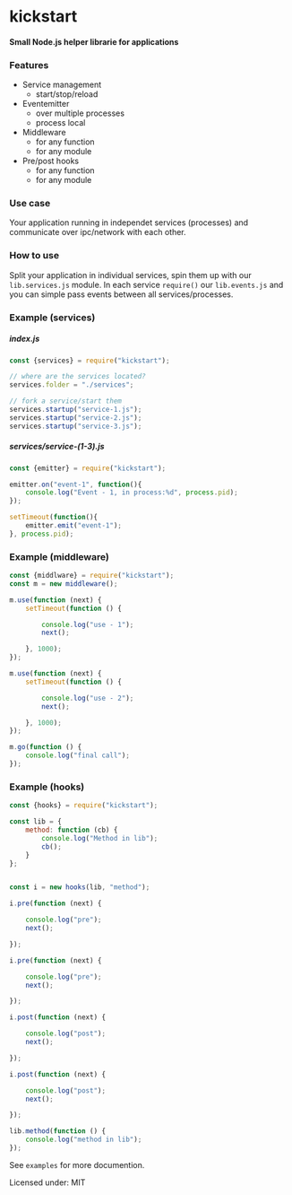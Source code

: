 # kickstart
#### Small Node.js helper librarie for applications


### Features
* Service management
  * start/stop/reload
* Eventemitter
  * over multiple processes
  * process local
* Middleware
  * for any function
  * for any module
* Pre/post hooks
  * for any function
  * for any module


### Use case
Your application running in independet services (processes) and communicate over ipc/network with each other.


### How to use
Split your application in individual services, spin them up with our `lib.services.js` module.
In each service `require()` our `lib.events.js` and you can simple pass events between all services/processes.

### Example (services)
##### index.js
```js
const {services} = require("kickstart");

// where are the services located?
services.folder = "./services";

// fork a service/start them
services.startup("service-1.js");
services.startup("service-2.js");
services.startup("service-3.js");
```


##### services/service-(1-3).js
```js
const {emitter} = require("kickstart");

emitter.on("event-1", function(){
    console.log("Event - 1, in process:%d", process.pid);
});

setTimeout(function(){
    emitter.emit("event-1");
}, process.pid);
```


### Example (middleware)
```js
const {middlware} = require("kickstart");
const m = new middleware();

m.use(function (next) {
    setTimeout(function () {

        console.log("use - 1");
        next();

    }, 1000);
});

m.use(function (next) {
    setTimeout(function () {

        console.log("use - 2");
        next();

    }, 1000);
});

m.go(function () {
    console.log("final call");
});
```


### Example (hooks)
```js
const {hooks} = require("kickstart");

const lib = {
    method: function (cb) {
        console.log("Method in lib");
        cb();
    }
};


const i = new hooks(lib, "method");

i.pre(function (next) {

    console.log("pre");
    next();

});

i.pre(function (next) {

    console.log("pre");
    next();

});

i.post(function (next) {

    console.log("post");
    next();

});

i.post(function (next) {

    console.log("post");
    next();

});

lib.method(function () {
    console.log("method in lib");
});
```

See ```examples``` for more documention.

Licensed under: MIT